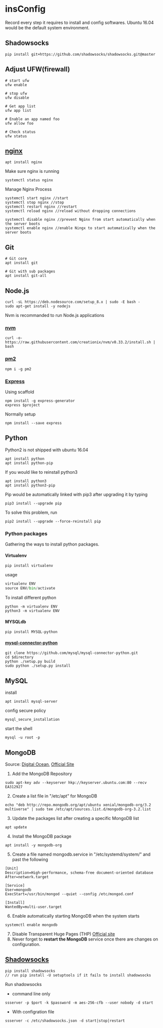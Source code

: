 # insConfig
Record every step it requires to install and config softwares. Ubuntu 16.04 would be the default system environment.

## Shadowsocks
```shell
pip install git+https://github.com/shadowsocks/shadowsocks.git@master
```

## Adjust UFW(firewall)

```shell
# start ufw
ufw enable

# stop ufw
ufw disable

# Get app list
ufw app list

# Enable an app named foo
ufw allow foo

# Check status
ufw status
```

## [nginx](https://www.digitalocean.com/community/tutorials/how-to-install-nginx-on-ubuntu-16-04)

```shell
apt install nginx
```

Make sure nginx is running
```shell
systemctl status nginx
```

Manage Nginx Process
```shell
systemctl start nginx //start
systemctl stop nginx //stop
systemctl restart nginx //restart
systemctl reload nginx //reload without dropping connections

systemctl disable nginx //prevent Nginx from start automatically when the server boots
systemctl enable nginx //enable Ningx to start automatically when the server boots
```

## Git
```shell
# Git core 
apt install git

# Git with sub packages
apt install git-all 
```

## Node.js

```shell
curl -sL https://deb.nodesource.com/setup_8.x | sudo -E bash -
sudo apt-get install -y nodejs
```
Nvm is recommanded to run Node.js applications
### [nvm](https://github.com/creationix/nvm)
```shell
curl -o- https://raw.githubusercontent.com/creationix/nvm/v0.33.2/install.sh | bash
```
### [pm2](https://github.com/Unitech/pm2)
```shell
npm i -g pm2
```

### [Express](https://expressjs.com)

Using scaffold

```shell
npm install -g express-generator
express $project
```

Normally setup

```shell
npm install --save express
```

## Python

Python2 is not shipped with ubuntu 16.04

```shell
apt install python
apt install python-pip
```

If you would like to reinstall python3

```shell
apt install python3
apt install python3-pip
```

Pip would be automatically linked with pip3 after upgrading it by typing

```shell
pip3 install --upgrade pip
```

To solve this problem, run

```shell
pip2 install --upgrade --force-reinstall pip
```

### Python packages

Gathering the ways to install python packages.

#### Virtualenv

```shell
pip install virtualenv
```

usage

```python
virtualenv ENV
source ENV/bin/activate
```

To install different python

```shell
python -m virtualenv ENV
python3 -m virtualenv ENV
```

#### MYSQLdb

```shell
pip install MYSQL-python
```

#### [mysql-connector-python](https://github.com/mysql/mysql-connector-python/blob/master/setup.py)

```shell
git clone https://github.com/mysql/mysql-connector-python.git
cd $directory
python ./setup.py build
sudo python ./setup.py install
```

## MySQL

install

```shell
apt install mysql-server
```

config secure policy

```shell
mysql_secure_installation
```

start the shell

```shell
mysql -u root -p
```



## MongoDB

Source: [Digital Ocean](https://www.digitalocean.com/community/tutorials/how-to-install-mongodb-on-ubuntu-16-04), [Official Site](https://docs.mongodb.com/manual/tutorial/install-mongodb-enterprise-on-ubuntu/)

1. Add the MongoDB Repository

```shell
sudo apt-key adv --keyserver hkp://keyserver.ubuntu.com:80 --recv EA312927
```

2. Create a list file in "/etc/apt" for MongoDB

```shell
echo "deb http://repo.mongodb.org/apt/ubuntu xenial/mongodb-org/3.2 multiverse" | sudo tee /etc/apt/sources.list.d/mongodb-org-3.2.list
```

3. Update the packages list after creating a specific MongoDB list

```shell
apt update
```

4. Install the MongoDB package

```shell
apt install -y mongodb-org
```

5. Create a file named mongodb.service in "/etc/systemd/system/" and past the following

```shell
[Unit]
Description=High-performance, schema-free document-oriented database
After=network.target

[Service]
User=mongodb
ExecStart=/usr/bin/mongod --quiet --config /etc/mongod.conf

[Install]
WantedBy=multi-user.target
```

6. Enable automatically starting MongoDB when the system starts

```shell
systemctl enable mongodb
```

7. Disable Transparent Huge Pages (THP) [Official site](https://docs.mongodb.com/manual/tutorial/transparent-huge-pages/#transparent-huge-pages-thp-settings)
8. Never forget to **restart the MongoDB** service once there are changes on configuration.

## [Shadowsocks](https://github.com/shadowsocks/shadowsocks/wiki)

```shell
pip install shadowsocks
// run pip install -U setuptools if it fails to install shadowsocks
```
Run shadowsocks
- command line only
```shell
ssserver -p $port -k $password -m aes-256-cfb --user nobody -d start
```
- With configration file
```shell
ssserver -c /etc/shadowsocks.json -d start|stop|restart

```
